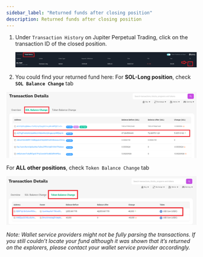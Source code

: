 ```yaml
---
sidebar_label: "Returned funds after closing position"
description: Returned funds after closing position
---
```


1. Under `Transaction History` on Jupiter Perpetual Trading, click on the transaction ID of the closed position.

   ![Returned2-1](returned2-1.png)

1. You could find your returned fund here:
   For **SOL-Long position**, check **`SOL Balance Change`** tab

![Returned2-2](returned2-2.png)

For **ALL other positions**, check `Token Balance Change` tab

![Returned2-3](returned2-3.png)

_Note: Wallet service providers might not be fully parsing the transactions. If you still couldn’t locate your fund although it was shown that it’s returned on the explorers, please contact your wallet service provider accordingly._
